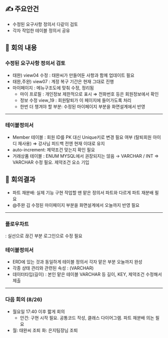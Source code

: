 ## ✍ 주요안건

- 수정된 요구사항 정의서 다같이 검토
- 각자 작업한 테이블 정의서 공유

## 📑 회의 내용

### 수정된 요구사항 정의서 검토

- 태완) view04 수정 : 태완씨가 만들어둔 사항과 함께 업데이트 필요
- 태완,주완) view07 : 계정 복구 기간은 현재 그대로 진행
- 마이페이지 : 메뉴구조도에 맞춰 수정, 정리됨
    - 마이 프로필 : 개인정보 제한적으로 표시 ⇒ 전화번호 등은 회원정보에서 확인
    - 정보 수정 view_19 : 회원탈퇴가 이 페이지에 들어가도록 처리
    - 한번 더 챙겨야 할 부분: 수정된 마이페이지 부분을 화면설계에서 반영

---

### 테이블정의서

- Member 테이블 : 회원 ID를 PK 대신 Unique키로 변경 필요 여부 (탈퇴회원 아이디 재사용) ⇒ 강사님 피드백 전엔 현재 이대로 유지
- auto-increment: 제약조건 맞는지 확인 필요
- 거래상품 테이블 : ENUM MYSQL에서 권장되지는 않음 → VARCHAR / INT ⇒ VARCHAR 수정 필요. 제약조건 요소 기입

## 📢 회의결과

- 파트 재분배: 실제 기능 구현 작업할 땐 맡은 정의서 파트와 다르게 파트 재분배 필요
- @주완 김 수정된 마이페이지 부분을 화면설계에서 오늘까지 반영 필요

---

### 플로우차트

: 실선으로 끊긴 부분 로그인으로 수정 필요

### 테이블정의서

- ERD에 있는 것과 동일하게 테이블 정의서 각자 맡은 부분 오늘까지 완성
- 각종 상태 관리와 관련된 속성 : (VARCHAR)
- 데이터타입(길이) : 본인 맡은 테이블 VARCHAR 등 길이, KEY, 제약조건 수정해서 제출

---

### 다음 회의 (8/26)

- 월요일 17:40 이후 짧게 회의
    - 안건: 구현 시작 필요. 공통코드 작성, 클래스 다이어그램. 파트 재분배 의논 필요
- 월: 태완씨 조퇴 화: 은지팀장님 조퇴